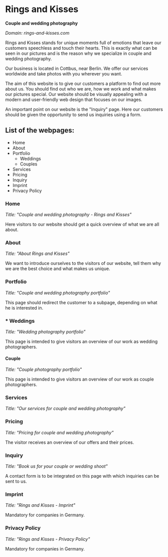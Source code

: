 # Rings and Kisses
**Couple and wedding photography**

*Domain: rings-and-kisses.com*

Rings and Kisses stands for unique moments full of emotions that leave our customers speechless and touch their hearts. This is exactly what can be seen in our pictures and is the reason why we specialize in couple and wedding photography.

Our business is located in Cottbus, near Berlin. We offer our services worldwide and take photos with you wherever you want.

The aim of this website is to give our customers a platform to find out more about us. You should find out who we are, how we work and what makes our pictures special. Our website should be visually appealing with a modern and user-friendly web design that focuses on our images.

An important point on our website is the "Inquiry" page. Here our customers should be given the opportunity to send us inquiries using a form.

## List of the webpages:
* Home
* About
* Portfolio
  * Weddings
  * Couples
* Services
* Pricing
* Inquiry
* Imprint
* Privacy Policy

### Home
*Title: "Couple and wedding photography - Rings and Kisses"*

Here visitors to our website should get a quick overview of what we are all about.

### About
*Title: "About Rings and Kisses"*

We want to introduce ourselves to the visitors of our website, tell them why we are the best choice and what makes us unique.

### Portfolio
*Title: "Couple and wedding photography portfolio"*

This page should redirect the customer to a subpage, depending on what he is interested in.

### * Weddings
*Title: "Wedding photography portfolio"*

This page is intended to give visitors an overview of our work as wedding photographers.

#### Couple
*Title: "Couple photography portfolio"*

This page is intended to give visitors an overview of our work as couple photographers.

### Services
*Title: "Our services for couple and wedding photography"*

### Pricing
*Title: "Pricing for couple and wedding photography"*

The visitor receives an overview of our offers and their prices.

### Inquiry
*Title: "Book us for your couple or wedding shoot"*

A contact form is to be integrated on this page with which inquiries can be sent to us.

### Imprint
*Title: "Rings and Kisses - Imprint"*

Mandatory for companies in Germany.

### Privacy Policy
*Title: "Rings and Kisses - Privacy Policy"*

Mandatory for companies in Germany.
